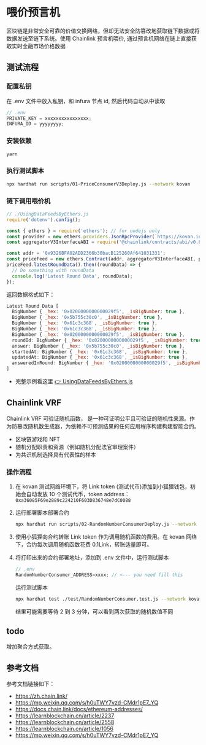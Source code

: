 # 喂价预言机

区块链是非常安全可靠的价值交换网络，但却无法安全防篡改地获取链下数据或将数据发送至链下系统。使用 Chainlink 预言机喂价, 通过预言机网络在链上直接获取实时金融市场价格数据

## 测试流程

### 配置私钥

在 .env 文件中放入私钥，和 infura 节点 id, 然后代码自动从中读取

```js
// .env
PRIVATE_KEY = xxxxxxxxxxxxxxxx;
INFURA_ID = yyyyyyyy;
```

### 安装依赖

```sh
yarn
```

### 执行测试脚本

```sh
npx hardhat run scripts/01-PriceConsumerV3Deploy.js --network kovan
```

### 链下调用喂价机

```js
// ./UsingDataFeedsByEthers.js
require('dotenv').config();

const { ethers } = require('ethers'); // for nodejs only
const provider = new ethers.providers.JsonRpcProvider(`https://kovan.infura.io/v3/${process.env.INFURA_ID}`);
const aggregatorV3InterfaceABI = require('@chainlink/contracts/abi/v0.8/AggregatorV3Interface.json');

const addr = '0x9326BFA02ADD2366b30bacB125260Af641031331';
const priceFeed = new ethers.Contract(addr, aggregatorV3InterfaceABI, provider);
priceFeed.latestRoundData().then((roundData) => {
  // Do something with roundData
  console.log('Latest Round Data', roundData);
});
```

返回数据格式如下：

```js
Latest Round Data [
  BigNumber { _hex: '0x0200000000000029f5', _isBigNumber: true },
  BigNumber { _hex: '0x5b755c30c0', _isBigNumber: true },
  BigNumber { _hex: '0x61c3c368', _isBigNumber: true },
  BigNumber { _hex: '0x61c3c368', _isBigNumber: true },
  BigNumber { _hex: '0x0200000000000029f5', _isBigNumber: true },
  roundId: BigNumber { _hex: '0x0200000000000029f5', _isBigNumber: true },
  answer: BigNumber { _hex: '0x5b755c30c0', _isBigNumber: true },
  startedAt: BigNumber { _hex: '0x61c3c368', _isBigNumber: true },
  updatedAt: BigNumber { _hex: '0x61c3c368', _isBigNumber: true },
  answeredInRound: BigNumber { _hex: '0x0200000000000029f5', _isBigNumber: true }
]
```

- 完整示例看这里 [:point_right: UsingDataFeedsByEthers.js](./UsingDataFeedsByEthers.js)

## Chainlink VRF

Chainlink VRF 可验证随机函数， 是一种可证明公平且可验证的随机性来源。作为防篡改随机数生成器，为依赖不可预测结果的任何应用程序构建构建智能合约。

- 区块链游戏和 NFT
- 随机分配职责和资源（例如随机分配法官审理案件）
- 为共识机制选择具有代表性的样本

### 操作流程

1. 在 kovan 测试网络环境下，将 Link token (测试代币)添加到小狐狸钱包，初始会自动发放 10 个测试代币，token address：
   `0xa36085F69e2889c224210F603D836748e7dC0088`
2. 运行部署脚本部署合约

   ```sh
   npx hardhat run scripts/02-RandomNumberConsumerDeploy.js --network kovan
   ```

3. 使用小狐狸向合约转账 Link token 作为调用随机函数的费用。在 kovan 网络下，合约每次调用随机函数花费 0.1Link，转账适量即可。
4. 将打印出来的合约部署地址，添加到 .env 文件中，运行测试脚本

   ```js
   // .env
   RandomNumberConsumer_ADDRESS=xxxx; // <--- you need fill this
   ```

   运行测试脚本

   ```sh
   npx hardhat test ./test/RandomNumberConsumer.test.js --network kovan
   ```

   结果可能需要等待 2 到 3 分钟，可以看到两次获取的随机数值不同

## todo

增加聚合方式获取。

## 参考文档

参考文档链接如下：

- https://zh.chain.link/
- https://mp.weixin.qq.com/s/h0uTWY7vzd-CMdr1pE7_YQ
- https://docs.chain.link/docs/ethereum-addresses/
- https://learnblockchain.cn/article/2237
- https://learnblockchain.cn/article/2558
- https://learnblockchain.cn/article/1056
- https://mp.weixin.qq.com/s/h0uTWY7vzd-CMdr1pE7_YQ
